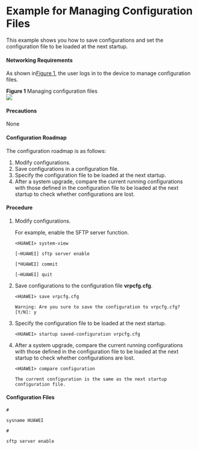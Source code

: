 Example for Managing Configuration Files
========================================

This example shows you how to save configurations and set the configuration file to be loaded at the next startup.

#### Networking Requirements

As shown in[Figure 1](#EN-US_TASK_0172360028__fig_dc_vrp_cfgm_cfg_003601), the user logs in to the device to manage configuration files.

**Figure 1** Managing configuration files  
![](images/fig_dc_vrp_cfgm_cfg_003601.png)  


#### Precautions

None


#### Configuration Roadmap

The configuration roadmap is as follows:

1. Modify configurations.
2. Save configurations in a configuration file.
3. Specify the configuration file to be loaded at the next startup.
4. After a system upgrade, compare the current running configurations with those defined in the configuration file to be loaded at the next startup to check whether configurations are lost.

#### Procedure

1. Modify configurations.
   
   
   
   For example, enable the SFTP server function.
   
   ```
   <HUAWEI> system-view
   ```
   ```
   [~HUAWEI] sftp server enable
   ```
   ```
   [*HUAWEI] commit
   ```
   ```
   [~HUAWEI] quit
   ```
2. Save configurations to the configuration file **vrpcfg.cfg**.
   
   
   ```
   <HUAWEI> save vrpcfg.cfg
   ```
   ```
   Warning: Are you sure to save the configuration to vrpcfg.cfg? [Y/N]: y
   ```
3. Specify the configuration file to be loaded at the next startup.
   
   
   ```
   <HUAWEI> startup saved-configuration vrpcfg.cfg
   ```
4. After a system upgrade, compare the current running configurations with those defined in the configuration file to be loaded at the next startup to check whether configurations are lost.
   
   
   ```
   <HUAWEI> compare configuration
   ```
   ```
   The current configuration is the same as the next startup configuration file.
   ```

#### Configuration Files

```
# 
```
```
sysname HUAWEI 
```
```
# 
```
```
sftp server enable
```
